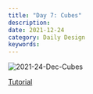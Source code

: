 ```yaml
---
title: "Day 7: Cubes"
description: 
date: 2021-12-24 
category: Daily Design
keywords: 
---
```


![2021-24-Dec-Cubes](https://user-images.githubusercontent.com/3475947/147390887-5f34ea85-29d3-4965-8fc8-df851187365c.png)

[Tutorial](https://www.youtube.com/watch?v=TuJCce9cc64)
